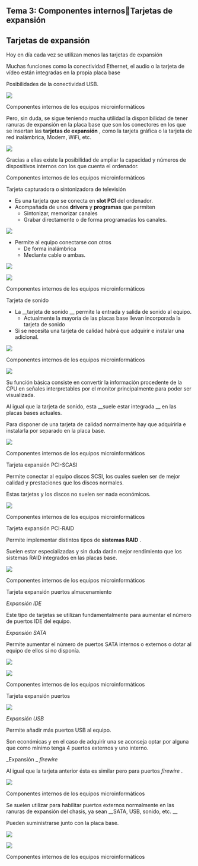 ## Tema 3: Componentes internosTarjetas de expansión

## Tarjetas de expansión

Hoy en día cada vez se utilizan menos las tarjetas de expansión

Muchas funciones como la conectividad Ethernet, el audio o la tarjeta de vídeo están integradas en la propia placa base

Posibilidades de la conectividad USB\.

![](img/7_Tarjetas_de_expansi%C3%B3n0.jpg)

Componentes internos de los equipos microinformáticos

Pero, sin duda, se sigue teniendo mucha utilidad la disponibilidad de tener ranuras de expansión en la placa base que son los conectores en los que se insertan las  __tarjetas de expansión__ , como la tarjeta gráfica o la tarjeta de red inalámbrica, Modem, WiFi, etc\.

![](img/7_Tarjetas_de_expansi%C3%B3n1.jpg)

Gracias a ellas existe la posibilidad de ampliar la capacidad y números de dispositivos internos con los que cuenta el ordenador\.

Componentes internos de los equipos microinformáticos

Tarjeta capturadora o sintonizadora de televisión

* Es una tarjeta que se conecta en  __slot PCI__  del ordenador\.
* Acompañada de unos  __drivers__  y  __programas__  que permiten
  * Sintonizar, memorizar canales
  * Grabar directamente o de forma programadas los canales\.

![](img/7_Tarjetas_de_expansi%C3%B3n2.jpg)

* Permite al equipo conectarse con otros
  * De forma inalámbrica
  * Mediante cable o ambas\.

![](img/7_Tarjetas_de_expansi%C3%B3n3.jpg)

![](img/7_Tarjetas_de_expansi%C3%B3n4.jpg)

Componentes internos de los equipos microinformáticos

Tarjeta de sonido

* La  __tarjeta de sonido __ permite la entrada y salida de sonido al equipo\.
  * Actualmente la mayoría de las placas base llevan incorporada la tarjeta de sonido
* Si se necesita una tarjeta de calidad habrá que adquirir e instalar una adicional\.

![](img/7_Tarjetas_de_expansi%C3%B3n5.jpg)

Componentes internos de los equipos microinformáticos

![](img/7_Tarjetas_de_expansi%C3%B3n6.jpg)

Su función básica consiste en convertir la información procedente de la CPU en señales interpretables por el monitor principalmente para poder ser visualizada\.

Al igual que la tarjeta de sonido, esta  __suele estar integrada __ en las placas bases actuales\.

Para disponer de una tarjeta de calidad normalmente hay que adquirirla e instalarla por separado en la placa base\.

![](img/7_Tarjetas_de_expansi%C3%B3n7.jpg)

Componentes internos de los equipos microinformáticos

Tarjeta expansión PCI\-SCASI

Permite conectar al equipo discos SCSI, los cuales suelen ser de mejor calidad y prestaciones que los discos normales\.

Estas tarjetas y los discos no suelen ser nada económicos\.

![](img/7_Tarjetas_de_expansi%C3%B3n8.jpg)

Componentes internos de los equipos microinformáticos

Tarjeta expansión PCI\-RAID

Permite implementar distintos tipos de  __sistemas RAID__ \.

Suelen estar especializadas y sin duda darán mejor rendimiento que los sistemas RAID integrados en las placas base\.

![](img/7_Tarjetas_de_expansi%C3%B3n9.jpg)

Componentes internos de los equipos microinformáticos

Tarjeta expansión puertos almacenamiento

_Expansión IDE_

Este tipo de tarjetas se utilizan fundamentalmente para aumentar el número de puertos IDE del equipo\.

_Expansión SATA_

Permite aumentar el número de puertos SATA internos o externos o dotar al equipo de ellos si no disponía\.

![](img/7_Tarjetas_de_expansi%C3%B3n10.jpg)

![](img/7_Tarjetas_de_expansi%C3%B3n11.jpg)

Componentes internos de los equipos microinformáticos

Tarjeta expansión puertos

![](img/7_Tarjetas_de_expansi%C3%B3n12.jpg)

_Expansión USB_

Permite añadir más puertos USB al equipo\.

Son económicas y en el caso de adquirir una se aconseja optar por alguna que como mínimo tenga 4 puertos externos y uno interno\.

_Expansión _  _firewire_

Al igual que la tarjeta anterior ésta es similar pero para puertos  _firewire_ \.

![](img/7_Tarjetas_de_expansi%C3%B3n13.jpg)

Componentes internos de los equipos microinformáticos

Se suelen utilizar para habilitar puertos externos normalmente en las ranuras de expansión del chasis, ya sean  __SATA, USB, sonido, etc\. __

Pueden suministrarse junto con la placa base\.

![](img/7_Tarjetas_de_expansi%C3%B3n14.jpg)

![](img/7_Tarjetas_de_expansi%C3%B3n15.jpg)

Componentes internos de los equipos microinformáticos

